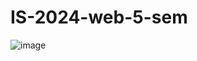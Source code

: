 # IS-2024-web-5-sem
![image](https://github.com/user-attachments/assets/1d5460e0-9191-4f90-a330-885b13e87d53)
